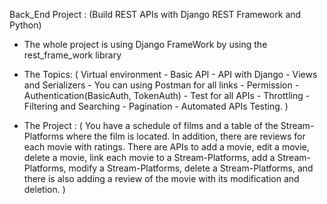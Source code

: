Back_End Project : (Build REST APIs with Django REST Framework and Python)
* The whole project is using Django FrameWork by using the rest_frame_work library
* The Topics:
( Virtual environment - Basic API - API with Django - Views and Serializers - You can using Postman for all   links - Permission - Authentication(BasicAuth, TokenAuth) - Test for all APIs - Throttling - Filtering    and Searching - Pagination - Automated APIs Testing. )

* The Project : 
( You have a schedule of films and a table of the Stream-Platforms where the film is located. In addition, there are reviews for each movie with ratings. There are APIs to add a movie, edit a movie, delete a movie, link each movie to a Stream-Platforms, add a Stream-Platforms, modify a Stream-Platforms, delete a Stream-Platforms, and there is also adding a review of the movie with its modification and deletion. )
